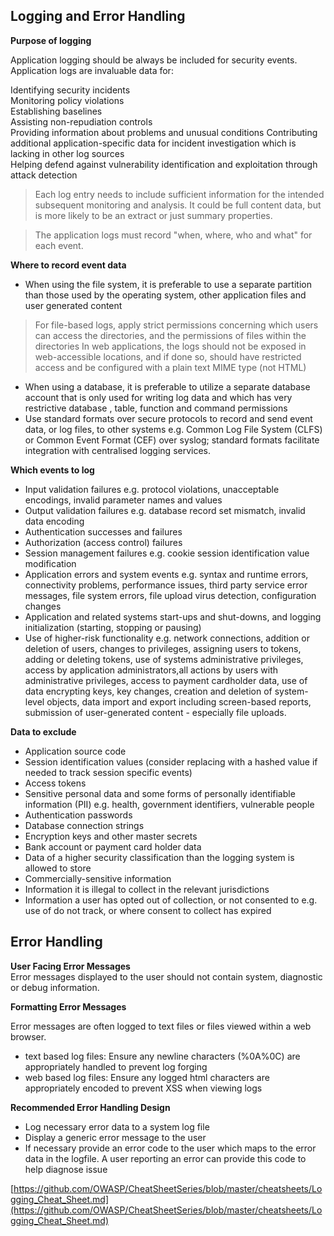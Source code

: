 ## Logging and Error Handling 

**Purpose of logging**

Application logging should be always be included for security events. Application logs are invaluable data for:

Identifying security incidents	
Monitoring policy violations	
Establishing baselines	
Assisting non-repudiation controls	
Providing information about problems and unusual conditions	
Contributing additional application-specific data for incident investigation which is lacking in other log sources	
Helping defend against vulnerability identification and exploitation through attack detection	

> Each log entry needs to include sufficient information for the intended subsequent monitoring and analysis. It could be full content data, but is more likely to be an extract or just summary properties.

> The application logs must record "when, where, who and what" for each event.



**Where to record event data**

* When using the file system, it is preferable to use a separate partition than those used by the operating system, other application files and user generated content
> For file-based logs, apply strict permissions concerning which users can access the directories, and the permissions of files within the directories
> In web applications, the logs should not be exposed in web-accessible locations, and if done so, should have restricted access and be configured with a plain text MIME type (not HTML)
* When using a database, it is preferable to utilize a separate database account that is only used for writing log data and which has very restrictive database , table, function and command permissions
* Use standard formats over secure protocols to record and send event data, or log files, to other systems e.g. Common Log File System (CLFS) or Common Event Format (CEF) over syslog; standard formats facilitate integration with centralised logging services.


**Which events to log**

* Input validation failures e.g. protocol violations, unacceptable encodings, invalid parameter names and values
* Output validation failures e.g. database record set mismatch, invalid data encoding
* Authentication successes and failures
* Authorization (access control) failures
* Session management failures e.g. cookie session identification value modification
* Application errors and system events e.g. syntax and runtime errors, connectivity problems, performance issues, third party service error messages, file system errors, file upload virus detection, configuration changes
* Application and related systems start-ups and shut-downs, and logging initialization (starting, stopping or pausing)
* Use of higher-risk functionality e.g. network connections, addition or deletion of users, changes to privileges, assigning users to tokens, adding or deleting tokens, use of systems administrative privileges, access by application administrators,all actions by users with administrative privileges, access to payment cardholder data, use of data encrypting keys, key changes, creation and deletion of system-level objects, data import and export including screen-based reports, submission of user-generated content - especially file uploads.


**Data to exclude**

* Application source code
* Session identification values (consider replacing with a hashed value if needed to track session specific events)
* Access tokens
* Sensitive personal data and some forms of personally identifiable information (PII) e.g. health, government identifiers, vulnerable people
* Authentication passwords
* Database connection strings
* Encryption keys and other master secrets
* Bank account or payment card holder data
* Data of a higher security classification than the logging system is allowed to store
* Commercially-sensitive information
* Information it is illegal to collect in the relevant jurisdictions
* Information a user has opted out of collection, or not consented to e.g. use of do not track, or where consent to collect has expired


## Error Handling

**User Facing Error Messages**	
Error messages displayed to the user should not contain system, diagnostic or debug information.


**Formatting Error Messages**

Error messages are often logged to text files or files viewed within a web browser.

* text based log files: Ensure any newline characters (%0A%0C) are appropriately handled to prevent log forging
* web based log files: Ensure any logged html characters are appropriately encoded to prevent XSS when viewing logs

**Recommended Error Handling Design**

* Log necessary error data to a system log file
* Display a generic error message to the user
* If necessary provide an error code to the user which maps to the error data in the logfile. A user reporting an error can provide this code to help diagnose issue



[https://github.com/OWASP/CheatSheetSeries/blob/master/cheatsheets/Logging_Cheat_Sheet.md](https://github.com/OWASP/CheatSheetSeries/blob/master/cheatsheets/Logging_Cheat_Sheet.md)
